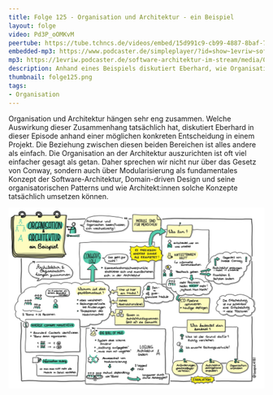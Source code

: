 ```yaml
---
title: Folge 125 - Organisation und Architektur - ein Beispiel 
layout: folge
video: Pd3P_oOMKvM
peertube: https://tube.tchncs.de/videos/embed/15d991c9-cb99-4887-8baf-79e8521d49fa
embedded-mp3: https://www.podcaster.de/simpleplayer/?id=show~1evriw~software-architektur-im-stream~pod-271eaf9d5ee6d5707a2bd48e0c&v=1656699130
mp3: https://1evriw.podcaster.de/software-architektur-im-stream/media/Organisation_und_Architektur_-_ein_Beispiel.mp3
description: Anhand eines Beispiels diskutiert Eberhard, wie Organisation und Architektur zusammenhängen.
thumbnail: folge125.png
tags:
- Organisation
---
```


Organisation und Architektur hängen sehr eng zusammen. Welche
Auswirkung dieser Zusammenhang tatsächlich hat, diskutiert Eberhard in
dieser Episode anhand einer möglichen konkreten Entscheidung in einem
Projekt. Die Beziehung zwischen diesen beiden Bereichen ist alles
andere als einfach. Die Organisation an der Architektur auszurichten
ist oft viel einfacher gesagt als getan. Daher sprechen wir nicht nur
über das Gesetz von Conway, sondern auch über Modularisierung als
fundamentales Konzept der Software-Architektur, Domain-driven Design
und seine organisatorischen Patterns und wie Architekt:innen solche
Konzepte tatsächlich umsetzen können.

![Sketchnotes](/sketchnotes/folge125.jpg)



